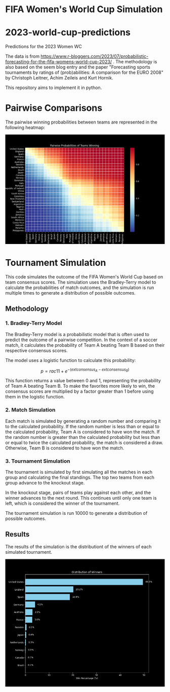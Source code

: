 
# FIFA Women's World Cup Simulation

# 2023-world-cup-predictions
 Predictions for the 2023 Women WC
 
 The data is from https://www.r-bloggers.com/2023/07/probabilistic-forecasting-for-the-fifa-womens-world-cup-2023/ . The methodology is also based on the seem blog entry and the paper "Forecasting sports tournaments by ratings of (prob)abilities: A comparison for the EURO 2008" by Christoph Leitner, Achim Zeileis and Kurt Hornik. 
 
 This repository aims to implement it in python.
 
 # Pairwise Comparisons

The pairwise winning probabilities between teams are represented in the following heatmap:

![Pairwise Comparisons Heatmap](<https://github.com/schwarzpat/2023-world-cup-predictions/blob/main/figures/Figure_1.png>)

# Tournament Simulation

This code simulates the outcome of the FIFA Women's World Cup based on team consensus scores. The simulation uses the Bradley-Terry model to calculate the probabilities of match outcomes, and the simulation is run multiple times to generate a distribution of possible outcomes.

## Methodology

### 1. Bradley-Terry Model

The Bradley-Terry model is a probabilistic model that is often used to predict the outcome of a pairwise competition. In the context of a soccer match, it calculates the probability of Team A beating Team B based on their respective consensus scores. 

The model uses a logistic function to calculate this probability:

```math
p = rac{1}{1 + e^{-(	ext{{consensus}}_A - 	ext{{consensus}}_B)}}
```

This function returns a value between 0 and 1, representing the probability of Team A beating Team B. To make the favorites more likely to win, the consensus scores are multiplied by a factor greater than 1 before using them in the logistic function.

### 2. Match Simulation

Each match is simulated by generating a random number and comparing it to the calculated probability. If the random number is less than or equal to the calculated probability, Team A is considered to have won the match. If the random number is greater than the calculated probability but less than or equal to twice the calculated probability, the match is considered a draw. Otherwise, Team B is considered to have won the match.

### 3. Tournament Simulation

The tournament is simulated by first simulating all the matches in each group and calculating the final standings. The top two teams from each group advance to the knockout stage. 

In the knockout stage, pairs of teams play against each other, and the winner advances to the next round. This continues until only one team is left, which is considered the winner of the tournament.

The tournament simulation is run 10000  to generate a distribution of possible outcomes. 

## Results

The results of the simulation is the distributiont of the winners of each simulated tournament. 


![Simulated tournament wins](<https://github.com/schwarzpat/2023-world-cup-predictions/blob/main/figures/Figure_2.png>)
